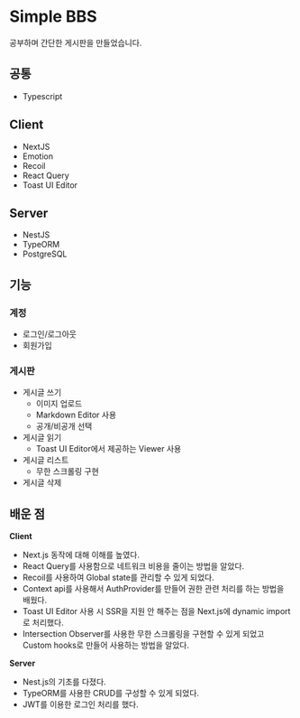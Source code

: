 # Simple BBS

공부하며 간단한 게시판을 만들었습니다.

## 공통

- Typescript

## Client

- NextJS
- Emotion
- Recoil
- React Query
- Toast UI Editor

## Server

- NestJS
- TypeORM
- PostgreSQL

## 기능

### 계정

- 로그인/로그아웃
- 회원가입

### 게시판

- 게시글 쓰기
  - 이미지 업로드
  - Markdown Editor 사용
  - 공개/비공개 선택
- 게시글 읽기
  - Toast UI Editor에서 제공하는 Viewer 사용
- 게시글 리스트
  - 무한 스크롤링 구현
- 게시글 삭제

## 배운 점

**Client**

- Next.js 동작에 대해 이해를 높였다.
- React Query를 사용함으로 네트워크 비용을 줄이는 방법을 알았다.
- Recoil를 사용하여 Global state를 관리할 수 있게 되었다.
- Context api를 사용해서 AuthProvider를 만들어 권한 관련 처리를 하는 방법을 배웠다.
- Toast UI Editor 사용 시 SSR을 지원 안 해주는 점을 Next.js에 dynamic import로 처리했다.
- Intersection Observer를 사용한 무한 스크롤링을 구현할 수 있게 되었고 Custom hooks로 만들어 사용하는 방법을 알았다.

**Server**

- Nest.js의 기초를 다졌다.
- TypeORM를 사용한 CRUD를 구성할 수 있게 되었다.
- JWT를 이용한 로그인 처리를 했다.
